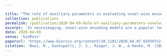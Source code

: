 ```yaml
---

title: "The role of auxiliary parameters in evaluating voxel-wise encoding models for 3T and 7T BOLD fMRI data"
collection: publications
permalink: /publication/2020-04-09-Role-of-auxiliary-parameters-voxelwise-encoding.md
excerpt: 'In neuroimaging, voxel-wise encoding models are a popular tool to predict brain activity elicited by a stimulus. To evaluate the accuracy of these predictions across multiple voxels, one can choose between multiple quality metrics. However, each quality metric requires specifying auxiliary parameters such as the number and selection criteria of voxels, whose influence on model validation is unknown. In this study, we systematically vary these parameters and observe their effects on three common quality metrics of voxel-wise encoding models in two open datasets of 3- and 7-Tesla BOLD fMRI activity elicited by musical stimuli. We show that such auxiliary parameters not only exert substantial influence on model validation, but also differ in how they affect each quality metric. Finally, we give several recommendations for validating voxel-wise encoding models that may limit variability due to different numbers of voxels, voxel selection criteria, and magnetic field strengths.'
date: 2020-04-09
venue: 'bioRxiv'
paperurl: 'https://www.biorxiv.org/content/10.1101/2020.04.07.029397v2'
citation: 'Boos, M., Guntupalli, J. S., Rieger, J. W., & Hanke, M. (2020). The role of auxilliary parameters in evaluating voxel-wise encoding models for 3T and 7T BOLD fMRI data. bioRxiv'
---
```

